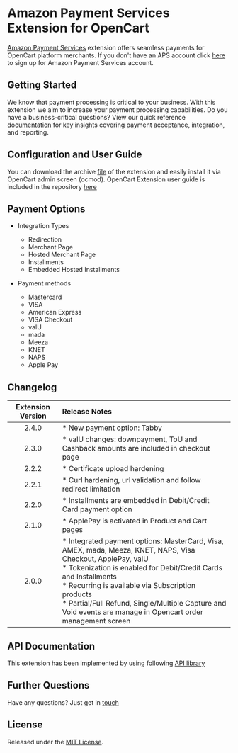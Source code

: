 # Amazon Payment Services Extension for OpenCart
<a href="https://paymentservices.amazon.com/" target="_blank">Amazon Payment Services</a> extension offers seamless payments for OpenCart platform merchants.  If you don't have an APS account click [here](https://paymentservices.amazon.com/) to sign up for Amazon Payment Services account.


## Getting Started
We know that payment processing is critical to your business. With this extension we aim to increase your payment processing capabilities. Do you have a business-critical questions? View our quick reference [documentation](https://paymentservices.amazon.com/docs/EN/index.html) for key insights covering payment acceptance, integration, and reporting.


## Configuration and User Guide
You can download the archive [file](/oc3_apsopencart_2.2.1.ocmod.zip) of the extension and easily install it via OpenCart admin screen (ocmod).
OpenCart Extension user guide is included in the repository [here](/Opencart%20Extension%20User%20Guide.pdf) 
   

## Payment Options

* Integration Types
   * Redirection
   * Merchant Page
   * Hosted Merchant Page
   * Installments
   * Embedded Hosted Installments

* Payment methods
   * Mastercard
   * VISA
   * American Express
   * VISA Checkout
   * valU
   * mada
   * Meeza
   * KNET
   * NAPS
   * Apple Pay
   

## Changelog

| Extension Version | Release Notes |
| :---: | :--- |
| 2.4.0 |   * New payment option: Tabby  |
| 2.3.0 |   * valU changes: downpayment, ToU and Cashback amounts are included in checkout page  |
| 2.2.2 |   * Certificate upload hardening | 
| 2.2.1 |   * Curl hardening, url validation and follow redirect limitation | 
| 2.2.0 |   * Installments are embedded in Debit/Credit Card payment option | 
| 2.1.0 |   * ApplePay is activated in Product and Cart pages | 
| 2.0.0 |   * Integrated payment options: MasterCard, Visa, AMEX, mada, Meeza, KNET, NAPS, Visa Checkout, ApplePay, valU <br/> * Tokenization is enabled for Debit/Credit Cards and Installments <br/> * Recurring is available via Subscription products <br/> * Partial/Full Refund, Single/Multiple Capture and Void events are manage in Opencart order management screen | 


## API Documentation
This extension has been implemented by using following [API library](https://paymentservices-reference.payfort.com/docs/api/build/index.html)


## Further Questions
Have any questions? Just get in [touch](https://paymentservices.amazon.com/get-in-touch)

## License
Released under the [MIT License](/LICENSE).
